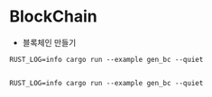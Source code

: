 # BlockChain

- 블록체인 만들기

```
RUST_LOG=info cargo run --example gen_bc --quiet
```

```

RUST_LOG=info cargo run --example gen_bc --quiet
```
